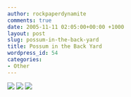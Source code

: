 ```yaml
---
author: rockpaperdynamite
comments: true
date: 2005-11-11 02:05:00+00:00 +1000
layout: post
slug: possum-in-the-back-yard
title: Possum in the Back Yard
wordpress_id: 54
categories:
- Other
---
```


[![](http://photos1.blogger.com/blogger/2980/1077/400/third.png)](http://photos1.blogger.com/blogger/2980/1077/1600/third.png)
[![](http://photos1.blogger.com/blogger/2980/1077/400/second.png)](http://photos1.blogger.com/blogger/2980/1077/1600/second.png)
[![](http://photos1.blogger.com/blogger/2980/1077/400/first.png)](http://photos1.blogger.com/blogger/2980/1077/1600/first.png)
